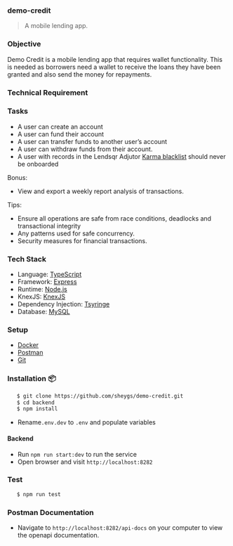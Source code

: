 ### demo-credit

> A mobile lending app.

### Objective

Demo Credit is a mobile lending app that requires wallet functionality. This is needed as borrowers need a wallet to receive the loans they have been granted and also send the money for repayments.

### Technical Requirement

### Tasks

- A user can create an account
- A user can fund their account
- A user can transfer funds to another user’s account
- A user can withdraw funds from their account.
- A user with records in the Lendsqr Adjutor [Karma blacklist](https://api.adjutor.io/) should never be onboarded

Bonus:

- View and export a weekly report analysis of transactions.

Tips:

- Ensure all operations are safe from race conditions, deadlocks and transactional integrity
- Any patterns used for safe concurrency.
- Security measures for financial transactions.

### Tech Stack

- Language: [TypeScript](https://www.typescriptlang.org/)
- Framework: [Express](https://expressjs.com/)
- Runtime: [Node.js](https://nodejs.org/en)
- KnexJS: [KnexJS](https://knexjs.org/)
- Dependency Injection: [Tsyringe](https://www.npmjs.com/package/tsyringe)
- Database: [MySQL](https://www.mysql.com/)

### Setup

- [Docker](https://www.docker.com/)
- [Postman](https://www.postman.com/downloads/)
- [Git](https://git-scm.com/downloads)

### Installation 📦

```bash
   $ git clone https://github.com/sheygs/demo-credit.git
   $ cd backend
   $ npm install
```

- Rename`.env.dev` to `.env` and populate variables

#### Backend

- Run `npm run start:dev` to run the service
- Open browser and visit `http://localhost:8282`

### Test

```bash
   $ npm run test
```

### Postman Documentation

- Navigate to `http://localhost:8282/api-docs` on your computer to view the openapi documentation.
